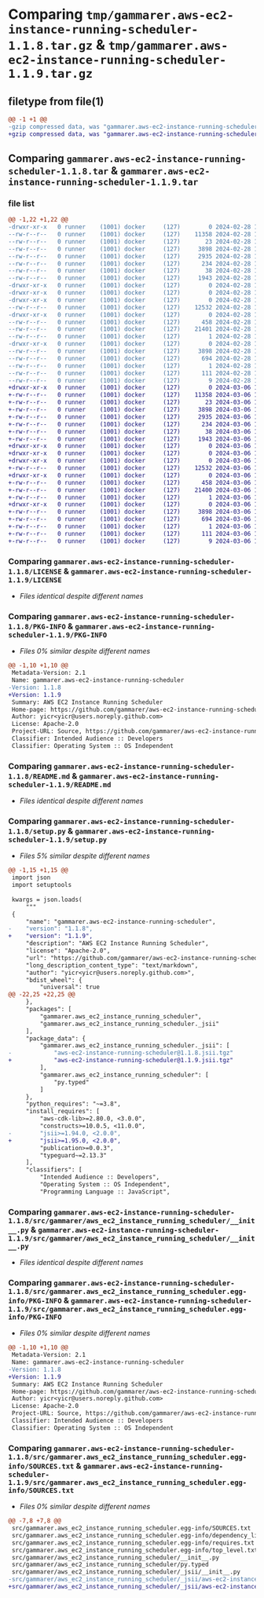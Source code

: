 # Comparing `tmp/gammarer.aws-ec2-instance-running-scheduler-1.1.8.tar.gz` & `tmp/gammarer.aws-ec2-instance-running-scheduler-1.1.9.tar.gz`

## filetype from file(1)

```diff
@@ -1 +1 @@
-gzip compressed data, was "gammarer.aws-ec2-instance-running-scheduler-1.1.8.tar", last modified: Wed Feb 28 16:21:24 2024, max compression
+gzip compressed data, was "gammarer.aws-ec2-instance-running-scheduler-1.1.9.tar", last modified: Wed Mar  6 16:22:02 2024, max compression
```

## Comparing `gammarer.aws-ec2-instance-running-scheduler-1.1.8.tar` & `gammarer.aws-ec2-instance-running-scheduler-1.1.9.tar`

### file list

```diff
@@ -1,22 +1,22 @@
-drwxr-xr-x   0 runner    (1001) docker     (127)        0 2024-02-28 16:21:24.934014 gammarer.aws-ec2-instance-running-scheduler-1.1.8/
--rw-r--r--   0 runner    (1001) docker     (127)    11358 2024-02-28 16:21:14.000000 gammarer.aws-ec2-instance-running-scheduler-1.1.8/LICENSE
--rw-r--r--   0 runner    (1001) docker     (127)       23 2024-02-28 16:21:14.000000 gammarer.aws-ec2-instance-running-scheduler-1.1.8/MANIFEST.in
--rw-r--r--   0 runner    (1001) docker     (127)     3898 2024-02-28 16:21:24.934014 gammarer.aws-ec2-instance-running-scheduler-1.1.8/PKG-INFO
--rw-r--r--   0 runner    (1001) docker     (127)     2935 2024-02-28 16:21:14.000000 gammarer.aws-ec2-instance-running-scheduler-1.1.8/README.md
--rw-r--r--   0 runner    (1001) docker     (127)      234 2024-02-28 16:21:14.000000 gammarer.aws-ec2-instance-running-scheduler-1.1.8/pyproject.toml
--rw-r--r--   0 runner    (1001) docker     (127)       38 2024-02-28 16:21:24.934014 gammarer.aws-ec2-instance-running-scheduler-1.1.8/setup.cfg
--rw-r--r--   0 runner    (1001) docker     (127)     1943 2024-02-28 16:21:14.000000 gammarer.aws-ec2-instance-running-scheduler-1.1.8/setup.py
-drwxr-xr-x   0 runner    (1001) docker     (127)        0 2024-02-28 16:21:24.930014 gammarer.aws-ec2-instance-running-scheduler-1.1.8/src/
-drwxr-xr-x   0 runner    (1001) docker     (127)        0 2024-02-28 16:21:24.930014 gammarer.aws-ec2-instance-running-scheduler-1.1.8/src/gammarer/
-drwxr-xr-x   0 runner    (1001) docker     (127)        0 2024-02-28 16:21:24.934014 gammarer.aws-ec2-instance-running-scheduler-1.1.8/src/gammarer/aws_ec2_instance_running_scheduler/
--rw-r--r--   0 runner    (1001) docker     (127)    12532 2024-02-28 16:21:14.000000 gammarer.aws-ec2-instance-running-scheduler-1.1.8/src/gammarer/aws_ec2_instance_running_scheduler/__init__.py
-drwxr-xr-x   0 runner    (1001) docker     (127)        0 2024-02-28 16:21:24.934014 gammarer.aws-ec2-instance-running-scheduler-1.1.8/src/gammarer/aws_ec2_instance_running_scheduler/_jsii/
--rw-r--r--   0 runner    (1001) docker     (127)      458 2024-02-28 16:21:14.000000 gammarer.aws-ec2-instance-running-scheduler-1.1.8/src/gammarer/aws_ec2_instance_running_scheduler/_jsii/__init__.py
--rw-r--r--   0 runner    (1001) docker     (127)    21401 2024-02-28 16:21:14.000000 gammarer.aws-ec2-instance-running-scheduler-1.1.8/src/gammarer/aws_ec2_instance_running_scheduler/_jsii/aws-ec2-instance-running-scheduler@1.1.8.jsii.tgz
--rw-r--r--   0 runner    (1001) docker     (127)        1 2024-02-28 16:21:14.000000 gammarer.aws-ec2-instance-running-scheduler-1.1.8/src/gammarer/aws_ec2_instance_running_scheduler/py.typed
-drwxr-xr-x   0 runner    (1001) docker     (127)        0 2024-02-28 16:21:24.934014 gammarer.aws-ec2-instance-running-scheduler-1.1.8/src/gammarer.aws_ec2_instance_running_scheduler.egg-info/
--rw-r--r--   0 runner    (1001) docker     (127)     3898 2024-02-28 16:21:24.000000 gammarer.aws-ec2-instance-running-scheduler-1.1.8/src/gammarer.aws_ec2_instance_running_scheduler.egg-info/PKG-INFO
--rw-r--r--   0 runner    (1001) docker     (127)      694 2024-02-28 16:21:24.000000 gammarer.aws-ec2-instance-running-scheduler-1.1.8/src/gammarer.aws_ec2_instance_running_scheduler.egg-info/SOURCES.txt
--rw-r--r--   0 runner    (1001) docker     (127)        1 2024-02-28 16:21:24.000000 gammarer.aws-ec2-instance-running-scheduler-1.1.8/src/gammarer.aws_ec2_instance_running_scheduler.egg-info/dependency_links.txt
--rw-r--r--   0 runner    (1001) docker     (127)      111 2024-02-28 16:21:24.000000 gammarer.aws-ec2-instance-running-scheduler-1.1.8/src/gammarer.aws_ec2_instance_running_scheduler.egg-info/requires.txt
--rw-r--r--   0 runner    (1001) docker     (127)        9 2024-02-28 16:21:24.000000 gammarer.aws-ec2-instance-running-scheduler-1.1.8/src/gammarer.aws_ec2_instance_running_scheduler.egg-info/top_level.txt
+drwxr-xr-x   0 runner    (1001) docker     (127)        0 2024-03-06 16:22:02.005782 gammarer.aws-ec2-instance-running-scheduler-1.1.9/
+-rw-r--r--   0 runner    (1001) docker     (127)    11358 2024-03-06 16:21:48.000000 gammarer.aws-ec2-instance-running-scheduler-1.1.9/LICENSE
+-rw-r--r--   0 runner    (1001) docker     (127)       23 2024-03-06 16:21:48.000000 gammarer.aws-ec2-instance-running-scheduler-1.1.9/MANIFEST.in
+-rw-r--r--   0 runner    (1001) docker     (127)     3898 2024-03-06 16:22:02.005782 gammarer.aws-ec2-instance-running-scheduler-1.1.9/PKG-INFO
+-rw-r--r--   0 runner    (1001) docker     (127)     2935 2024-03-06 16:21:48.000000 gammarer.aws-ec2-instance-running-scheduler-1.1.9/README.md
+-rw-r--r--   0 runner    (1001) docker     (127)      234 2024-03-06 16:21:48.000000 gammarer.aws-ec2-instance-running-scheduler-1.1.9/pyproject.toml
+-rw-r--r--   0 runner    (1001) docker     (127)       38 2024-03-06 16:22:02.005782 gammarer.aws-ec2-instance-running-scheduler-1.1.9/setup.cfg
+-rw-r--r--   0 runner    (1001) docker     (127)     1943 2024-03-06 16:21:48.000000 gammarer.aws-ec2-instance-running-scheduler-1.1.9/setup.py
+drwxr-xr-x   0 runner    (1001) docker     (127)        0 2024-03-06 16:22:02.001782 gammarer.aws-ec2-instance-running-scheduler-1.1.9/src/
+drwxr-xr-x   0 runner    (1001) docker     (127)        0 2024-03-06 16:22:02.001782 gammarer.aws-ec2-instance-running-scheduler-1.1.9/src/gammarer/
+drwxr-xr-x   0 runner    (1001) docker     (127)        0 2024-03-06 16:22:02.005782 gammarer.aws-ec2-instance-running-scheduler-1.1.9/src/gammarer/aws_ec2_instance_running_scheduler/
+-rw-r--r--   0 runner    (1001) docker     (127)    12532 2024-03-06 16:21:48.000000 gammarer.aws-ec2-instance-running-scheduler-1.1.9/src/gammarer/aws_ec2_instance_running_scheduler/__init__.py
+drwxr-xr-x   0 runner    (1001) docker     (127)        0 2024-03-06 16:22:02.005782 gammarer.aws-ec2-instance-running-scheduler-1.1.9/src/gammarer/aws_ec2_instance_running_scheduler/_jsii/
+-rw-r--r--   0 runner    (1001) docker     (127)      458 2024-03-06 16:21:48.000000 gammarer.aws-ec2-instance-running-scheduler-1.1.9/src/gammarer/aws_ec2_instance_running_scheduler/_jsii/__init__.py
+-rw-r--r--   0 runner    (1001) docker     (127)    21400 2024-03-06 16:21:48.000000 gammarer.aws-ec2-instance-running-scheduler-1.1.9/src/gammarer/aws_ec2_instance_running_scheduler/_jsii/aws-ec2-instance-running-scheduler@1.1.9.jsii.tgz
+-rw-r--r--   0 runner    (1001) docker     (127)        1 2024-03-06 16:21:48.000000 gammarer.aws-ec2-instance-running-scheduler-1.1.9/src/gammarer/aws_ec2_instance_running_scheduler/py.typed
+drwxr-xr-x   0 runner    (1001) docker     (127)        0 2024-03-06 16:22:02.005782 gammarer.aws-ec2-instance-running-scheduler-1.1.9/src/gammarer.aws_ec2_instance_running_scheduler.egg-info/
+-rw-r--r--   0 runner    (1001) docker     (127)     3898 2024-03-06 16:22:01.000000 gammarer.aws-ec2-instance-running-scheduler-1.1.9/src/gammarer.aws_ec2_instance_running_scheduler.egg-info/PKG-INFO
+-rw-r--r--   0 runner    (1001) docker     (127)      694 2024-03-06 16:22:01.000000 gammarer.aws-ec2-instance-running-scheduler-1.1.9/src/gammarer.aws_ec2_instance_running_scheduler.egg-info/SOURCES.txt
+-rw-r--r--   0 runner    (1001) docker     (127)        1 2024-03-06 16:22:01.000000 gammarer.aws-ec2-instance-running-scheduler-1.1.9/src/gammarer.aws_ec2_instance_running_scheduler.egg-info/dependency_links.txt
+-rw-r--r--   0 runner    (1001) docker     (127)      111 2024-03-06 16:22:01.000000 gammarer.aws-ec2-instance-running-scheduler-1.1.9/src/gammarer.aws_ec2_instance_running_scheduler.egg-info/requires.txt
+-rw-r--r--   0 runner    (1001) docker     (127)        9 2024-03-06 16:22:01.000000 gammarer.aws-ec2-instance-running-scheduler-1.1.9/src/gammarer.aws_ec2_instance_running_scheduler.egg-info/top_level.txt
```

### Comparing `gammarer.aws-ec2-instance-running-scheduler-1.1.8/LICENSE` & `gammarer.aws-ec2-instance-running-scheduler-1.1.9/LICENSE`

 * *Files identical despite different names*

### Comparing `gammarer.aws-ec2-instance-running-scheduler-1.1.8/PKG-INFO` & `gammarer.aws-ec2-instance-running-scheduler-1.1.9/PKG-INFO`

 * *Files 0% similar despite different names*

```diff
@@ -1,10 +1,10 @@
 Metadata-Version: 2.1
 Name: gammarer.aws-ec2-instance-running-scheduler
-Version: 1.1.8
+Version: 1.1.9
 Summary: AWS EC2 Instance Running Scheduler
 Home-page: https://github.com/gammarer/aws-ec2-instance-running-scheduler.git
 Author: yicr<yicr@users.noreply.github.com>
 License: Apache-2.0
 Project-URL: Source, https://github.com/gammarer/aws-ec2-instance-running-scheduler.git
 Classifier: Intended Audience :: Developers
 Classifier: Operating System :: OS Independent
```

### Comparing `gammarer.aws-ec2-instance-running-scheduler-1.1.8/README.md` & `gammarer.aws-ec2-instance-running-scheduler-1.1.9/README.md`

 * *Files identical despite different names*

### Comparing `gammarer.aws-ec2-instance-running-scheduler-1.1.8/setup.py` & `gammarer.aws-ec2-instance-running-scheduler-1.1.9/setup.py`

 * *Files 5% similar despite different names*

```diff
@@ -1,15 +1,15 @@
 import json
 import setuptools
 
 kwargs = json.loads(
     """
 {
     "name": "gammarer.aws-ec2-instance-running-scheduler",
-    "version": "1.1.8",
+    "version": "1.1.9",
     "description": "AWS EC2 Instance Running Scheduler",
     "license": "Apache-2.0",
     "url": "https://github.com/gammarer/aws-ec2-instance-running-scheduler.git",
     "long_description_content_type": "text/markdown",
     "author": "yicr<yicr@users.noreply.github.com>",
     "bdist_wheel": {
         "universal": true
@@ -22,25 +22,25 @@
     },
     "packages": [
         "gammarer.aws_ec2_instance_running_scheduler",
         "gammarer.aws_ec2_instance_running_scheduler._jsii"
     ],
     "package_data": {
         "gammarer.aws_ec2_instance_running_scheduler._jsii": [
-            "aws-ec2-instance-running-scheduler@1.1.8.jsii.tgz"
+            "aws-ec2-instance-running-scheduler@1.1.9.jsii.tgz"
         ],
         "gammarer.aws_ec2_instance_running_scheduler": [
             "py.typed"
         ]
     },
     "python_requires": "~=3.8",
     "install_requires": [
         "aws-cdk-lib>=2.80.0, <3.0.0",
         "constructs>=10.0.5, <11.0.0",
-        "jsii>=1.94.0, <2.0.0",
+        "jsii>=1.95.0, <2.0.0",
         "publication>=0.0.3",
         "typeguard~=2.13.3"
     ],
     "classifiers": [
         "Intended Audience :: Developers",
         "Operating System :: OS Independent",
         "Programming Language :: JavaScript",
```

### Comparing `gammarer.aws-ec2-instance-running-scheduler-1.1.8/src/gammarer/aws_ec2_instance_running_scheduler/__init__.py` & `gammarer.aws-ec2-instance-running-scheduler-1.1.9/src/gammarer/aws_ec2_instance_running_scheduler/__init__.py`

 * *Files identical despite different names*

### Comparing `gammarer.aws-ec2-instance-running-scheduler-1.1.8/src/gammarer.aws_ec2_instance_running_scheduler.egg-info/PKG-INFO` & `gammarer.aws-ec2-instance-running-scheduler-1.1.9/src/gammarer.aws_ec2_instance_running_scheduler.egg-info/PKG-INFO`

 * *Files 0% similar despite different names*

```diff
@@ -1,10 +1,10 @@
 Metadata-Version: 2.1
 Name: gammarer.aws-ec2-instance-running-scheduler
-Version: 1.1.8
+Version: 1.1.9
 Summary: AWS EC2 Instance Running Scheduler
 Home-page: https://github.com/gammarer/aws-ec2-instance-running-scheduler.git
 Author: yicr<yicr@users.noreply.github.com>
 License: Apache-2.0
 Project-URL: Source, https://github.com/gammarer/aws-ec2-instance-running-scheduler.git
 Classifier: Intended Audience :: Developers
 Classifier: Operating System :: OS Independent
```

### Comparing `gammarer.aws-ec2-instance-running-scheduler-1.1.8/src/gammarer.aws_ec2_instance_running_scheduler.egg-info/SOURCES.txt` & `gammarer.aws-ec2-instance-running-scheduler-1.1.9/src/gammarer.aws_ec2_instance_running_scheduler.egg-info/SOURCES.txt`

 * *Files 0% similar despite different names*

```diff
@@ -7,8 +7,8 @@
 src/gammarer.aws_ec2_instance_running_scheduler.egg-info/SOURCES.txt
 src/gammarer.aws_ec2_instance_running_scheduler.egg-info/dependency_links.txt
 src/gammarer.aws_ec2_instance_running_scheduler.egg-info/requires.txt
 src/gammarer.aws_ec2_instance_running_scheduler.egg-info/top_level.txt
 src/gammarer/aws_ec2_instance_running_scheduler/__init__.py
 src/gammarer/aws_ec2_instance_running_scheduler/py.typed
 src/gammarer/aws_ec2_instance_running_scheduler/_jsii/__init__.py
-src/gammarer/aws_ec2_instance_running_scheduler/_jsii/aws-ec2-instance-running-scheduler@1.1.8.jsii.tgz
+src/gammarer/aws_ec2_instance_running_scheduler/_jsii/aws-ec2-instance-running-scheduler@1.1.9.jsii.tgz
```

